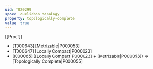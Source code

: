```yaml
---
uid: T020299
space: euclidean-topology
property: topologically-complete
value: true
---
```

[[Proof]]

* [T000643] [Metrizable|P000053]
* [T000647] [Locally Compact|P000023]
* [I000065] ([Locally Compact|P000023] + [Metrizable|P000053]) => [Topologically Complete|P000055]

